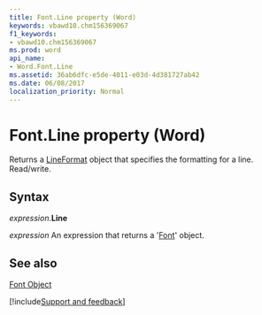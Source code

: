 ```yaml
---
title: Font.Line property (Word)
keywords: vbawd10.chm156369067
f1_keywords:
- vbawd10.chm156369067
ms.prod: word
api_name:
- Word.Font.Line
ms.assetid: 36ab6dfc-e5de-4011-e03d-4d381727ab42
ms.date: 06/08/2017
localization_priority: Normal
---
```



# Font.Line property (Word)

Returns a [LineFormat](Word.LineFormat.md) object that specifies the formatting for a line. Read/write.


## Syntax

_expression_.**Line**

 _expression_ An expression that returns a '[Font](Word.Font.md)' object.


## See also


[Font Object](Word.Font.md)

[!include[Support and feedback](~/includes/feedback-boilerplate.md)]